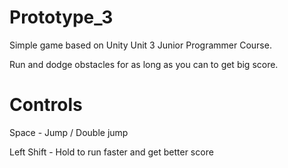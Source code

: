 # Prototype_3
Simple game based on Unity Unit 3 Junior Programmer Course.

Run and dodge obstacles for as long as you can to get big score.
# Controls
Space - Jump / Double jump

Left Shift - Hold to run faster and get better score
